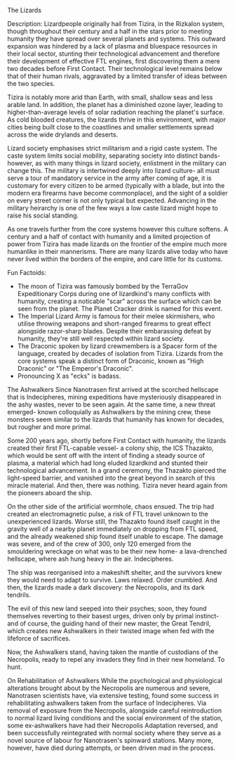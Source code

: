 The Lizards

Description:
Lizardpeople originally hail from Tizira, in the Rizkalon system, though throughout their century and a half in the stars prior to meeting humanity they have spread over several planets and systems. This outward expansion was hindered by a lack of plasma and bluespace resources in their local sector, stunting their technological advancement and therefore their development of effective FTL engines, first discovering them a mere two decades before First Contact. Their technological level remains below that of their human rivals, aggravated by a limited transfer of ideas between the two species.

Tizira is notably more arid than Earth, with small, shallow seas and less arable land. In addition, the planet has a diminished ozone layer, leading to higher-than-average levels of solar radiation reaching the planet's surface. As cold blooded creatures, the lizards thrive in this environment, with major cities being built close to the coastlines and smaller settlements spread across the wide drylands and deserts.

Lizard society emphasises strict militarism and a rigid caste system. The caste system limits social mobility, separating society into distinct bands- however, as with many things in lizard society, enlistment in the military can change this. The military is intertwined deeply into lizard culture- all must serve a tour of mandatory service in the army after coming of age, it is customary for every citizen to be armed (typically with a blade, but into the modern era firearms have become commonplace), and the sight of a soldier on every street corner is not only typical but expected. Advancing in the military heirarchy is one of the few ways a low caste lizard might hope to raise his social standing.

As one travels further from the core systems however this culture softens. A century and a half of contact with humanity and a limited projection of power from Tizira has made lizards on the frontier of the empire much more humanlike in their mannerisms. There are many lizards alive today who have never lived within the borders of the empire, and care little for its customs.

Fun Factoids:
* The moon of Tizira was famously bombed by the TerraGov Expeditionary Corps during one of lizardkind's many conflicts with humanity, creating a noticable "scar" across the surface which can be seen from the planet. The Planet Cracker drink is named for this event.
* The Imperial Lizard Army is famous for their melee skirmishers, who utilise throwing weapons and short-ranged firearms to great effect alongside razor-sharp blades. Despite their embarassing defeat by humanity, they're still well respected within lizard society.
* The Draconic spoken by lizard crewmembers is a Spacer form of the language, created by decades of isolation from Tizira. Lizards from the core systems speak a distinct form of Draconic, known as "High Draconic" or "The Emperor's Draconic".
* Pronouncing X as "ecks" is badass.


The Ashwalkers
Since Nanotrasen first arrived at the scorched hellscape that is Indecipheres, mining expeditions have mysteriously disappeared in the ashy wastes, never to be seen again. At the same time, a new threat emerged- known colloquially as Ashwalkers by the mining crew, these monsters seem similar to the lizards that humanity has known for decades, but rougher and more primal.

Some 200 years ago, shortly before First Contact with humanity, the lizards created their first FTL-capable vessel- a colony ship, the ICS Thazakto, which would be sent off with the intent of finding a steady source of plasma, a material which had long eluded lizardkind and stunted their technological advancement. In a grand ceremony, the Thazakto pierced the light-speed barrier, and vanished into the great beyond in search of this miracle material. And then, there was nothing. Tizira never heard again from the pioneers aboard the ship.

On the other side of the artificial wormhole, chaos ensued. The trip had created an electromagnetic pulse, a risk of FTL travel unknown to the unexperienced lizards. Worse still, the Thazakto found itself caught in the gravity well of a nearby planet immediately on dropping from FTL speed, and the already weakened ship found itself unable to escape. The damage was severe, and of the crew of 300, only 120 emerged from the smouldering wreckage on what was to be their new home- a lava-drenched hellscape, where ash hung heavy in the air. Indecipheres.

The ship was reorganised into a makeshift shelter, and the survivors knew they would need to adapt to survive. Laws relaxed. Order crumbled. And then, the lizards made a dark discovery: the Necropolis, and its dark tendrils.

The evil of this new land seeped into their psyches; soon, they found themselves reverting to their basest urges, driven only by primal instinct- and of course, the guiding hand of their new master, the Great Tendril, which creates new Ashwalkers in their twisted image when fed with the lifeforce of sacrifices.

Now, the Ashwalkers stand, having taken the mantle of custodians of the Necropolis, ready to repel any invaders they find in their new homeland. To hunt.


On Rehabilitation of Ashwalkers
While the psychological and physiological alterations brought about by the Necropolis are numerous and severe, Nanotrasen scientists have, via extensive testing, found some success in rehabilitating ashwalkers taken from the surface of Indecipheres. Via removal of exposure from the Necropolis, alongside careful reintroduction to normal lizard living conditions and the social environment of the station, some ex-ashwalkers have had their Necropolis Adaptation reversed, and been successfully reintegrated with normal society where they serve as a novel source of labour for Nanotrasen's spinward stations. Many more, however, have died during attempts, or been driven mad in the process.